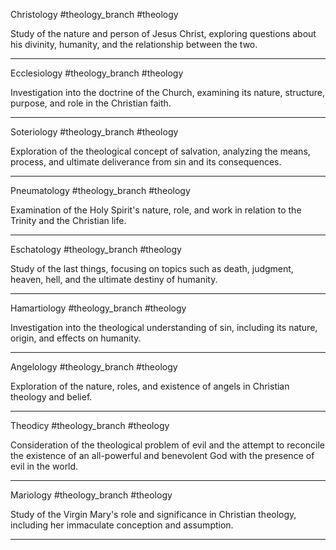 Christology
#theology_branch
#theology

Study of the nature and person of Jesus Christ, exploring questions about his divinity, humanity, and the relationship between the two.

---

Ecclesiology
#theology_branch
#theology

Investigation into the doctrine of the Church, examining its nature, structure, purpose, and role in the Christian faith.

---

Soteriology
#theology_branch
#theology

Exploration of the theological concept of salvation, analyzing the means, process, and ultimate deliverance from sin and its consequences.

---

Pneumatology
#theology_branch
#theology

Examination of the Holy Spirit's nature, role, and work in relation to the Trinity and the Christian life.

---

Eschatology
#theology_branch
#theology

Study of the last things, focusing on topics such as death, judgment, heaven, hell, and the ultimate destiny of humanity.

---

Hamartiology
#theology_branch
#theology

Investigation into the theological understanding of sin, including its nature, origin, and effects on humanity.

---

Angelology
#theology_branch
#theology

Exploration of the nature, roles, and existence of angels in Christian theology and belief.

---

Theodicy
#theology_branch
#theology

Consideration of the theological problem of evil and the attempt to reconcile the existence of an all-powerful and benevolent God with the presence of evil in the world.

---

Mariology
#theology_branch
#theology

Study of the Virgin Mary's role and significance in Christian theology, including her immaculate conception and assumption.

---

